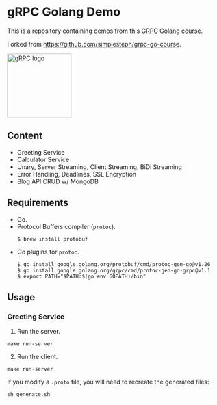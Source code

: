 # gRPC Golang Demo

This is a repository containing demos from this [GRPC Golang course](http://bit.ly/grpc-golang-github).

Forked from https://github.com/simplesteph/grpc-go-course.

<img src="https://grpc.io/img/logos/grpc-icon-color.png" width="150" alt="gRPC logo">

## Content

- Greeting Service
- Calculator Service
- Unary, Server Streaming, Client Streaming, BiDi Streaming
- Error Handling, Deadlines, SSL Encryption
- Blog API CRUD w/ MongoDB

## Requirements

- Go.
- Protocol Buffers compiler (`protoc`).
  ```
  $ brew install protobuf
  ```
- Go plugins for `protoc`.
  ```
  $ go install google.golang.org/protobuf/cmd/protoc-gen-go@v1.26
  $ go install google.golang.org/grpc/cmd/protoc-gen-go-grpc@v1.1
  $ export PATH="$PATH:$(go env GOPATH)/bin"
  ```

## Usage

### Greeting Service

1. Run the server.
```
make run-server
```

2. Run the client.
```
make run-server
```

If you modify a `.proto` file, you will need to recreate the generated files:
```
sh generate.sh
```
